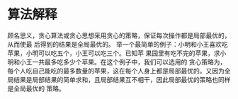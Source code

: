 # 算法解释
顾名思义，贪心算法或贪心思想采用贪心的策略，保证每次操作都是局部最优的，从而使最
后得到的结果是全局最优的。
举一个最简单的例子：小明和小王喜欢吃苹果，小明可以吃五个，小王可以吃三个。已知苹
果园里有吃不完的苹果，求小明和小王一共最多吃多少个苹果。在这个例子中，我们可以选用的
贪心策略为，每个人吃自己能吃的最多数量的苹果，这在每个人身上都是局部最优的。又因为全
局结果是局部结果的简单求和，且局部结果互不相干，因此局部最优的策略也同样是全局最优的
策略。
